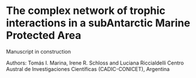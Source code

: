 # The complex network of trophic interactions in a subAntarctic Marine Protected Area
Manuscript in construction

Authors: Tomás I. Marina, Irene R. Schloss and Luciana Riccialdelli
Centro Austral de Investigaciones Científicas (CADIC-CONICET), Argentina
